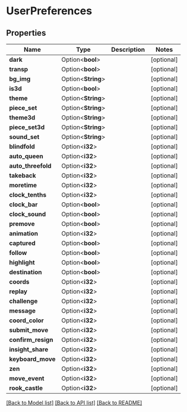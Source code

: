 # UserPreferences

## Properties

Name | Type | Description | Notes
------------ | ------------- | ------------- | -------------
**dark** | Option<**bool**> |  | [optional]
**transp** | Option<**bool**> |  | [optional]
**bg_img** | Option<**String**> |  | [optional]
**is3d** | Option<**bool**> |  | [optional]
**theme** | Option<**String**> |  | [optional]
**piece_set** | Option<**String**> |  | [optional]
**theme3d** | Option<**String**> |  | [optional]
**piece_set3d** | Option<**String**> |  | [optional]
**sound_set** | Option<**String**> |  | [optional]
**blindfold** | Option<**i32**> |  | [optional]
**auto_queen** | Option<**i32**> |  | [optional]
**auto_threefold** | Option<**i32**> |  | [optional]
**takeback** | Option<**i32**> |  | [optional]
**moretime** | Option<**i32**> |  | [optional]
**clock_tenths** | Option<**i32**> |  | [optional]
**clock_bar** | Option<**bool**> |  | [optional]
**clock_sound** | Option<**bool**> |  | [optional]
**premove** | Option<**bool**> |  | [optional]
**animation** | Option<**i32**> |  | [optional]
**captured** | Option<**bool**> |  | [optional]
**follow** | Option<**bool**> |  | [optional]
**highlight** | Option<**bool**> |  | [optional]
**destination** | Option<**bool**> |  | [optional]
**coords** | Option<**i32**> |  | [optional]
**replay** | Option<**i32**> |  | [optional]
**challenge** | Option<**i32**> |  | [optional]
**message** | Option<**i32**> |  | [optional]
**coord_color** | Option<**i32**> |  | [optional]
**submit_move** | Option<**i32**> |  | [optional]
**confirm_resign** | Option<**i32**> |  | [optional]
**insight_share** | Option<**i32**> |  | [optional]
**keyboard_move** | Option<**i32**> |  | [optional]
**zen** | Option<**i32**> |  | [optional]
**move_event** | Option<**i32**> |  | [optional]
**rook_castle** | Option<**i32**> |  | [optional]

[[Back to Model list]](../README.md#documentation-for-models) [[Back to API list]](../README.md#documentation-for-api-endpoints) [[Back to README]](../README.md)


